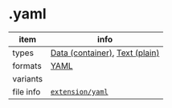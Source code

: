 

# .yaml

item | info
--- | ---
types | [Data (container)](../dataTypes/dataContainer.md), [Text (plain)](../dataTypes/textPlain.md)
formats | [YAML](../fileFormats/yaml.md)
variants | 
file info | [`extension/yaml`]({{fileinfo}}/yaml)



